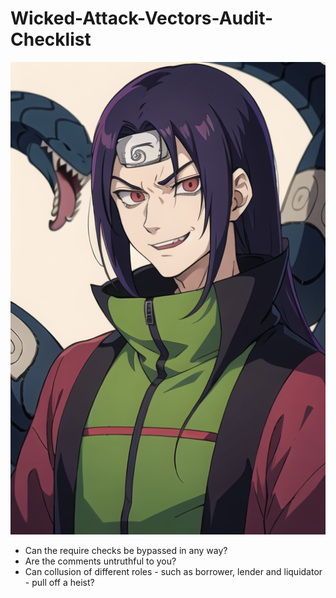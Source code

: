 # Wicked-Attack-Vectors-Audit-Checklist

<p align = center>
<img src= "./images/11c29247c9be4f5095cbe9258c440b2a.png">
<br>
</p>
  
- Can the require checks be bypassed in any way?
- Are the comments untruthful to you?
- Can collusion of different roles - such as borrower, lender and liquidator - pull off a heist?
